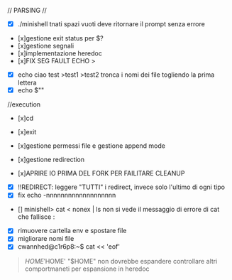 // PARSING //
- [x] ./minishell tnati spazi vuoti deve ritornare il prompt senza errore
- [x]gestione exit status per $?
- [x]gestione segnali
- [x]implementazione heredoc
- [x]FIX SEG FAULT ECHO >
- [x] echo ciao test >test1 >test2 tronca i nomi dei file togliendo la prima lettera
- [x] echo $""

//execution
- [x]cd
- [x]exit
- [x]gestione permessi file e gestione append mode
- [x]gestione redirection

- [x]APRIRE IO PRIMA DEL FORK PER FAILITARE CLEANUP
- [x] !!REDIRECT: leggere "TUTTI" i redirect, invece solo l'ultimo di ogni tipo
- [x] fix echo -nnnnnnnnnnnnnnnnnnn
- [] minishell> cat < nonex | ls  non si vede il messaggio di errore di cat che fallisce :


- [x] rimuovere cartella env e spostare file
- [x] migliorare nomi file
- [x] cwannhed@c1r6p8:~$ cat << 'eof'
> $HOME
> '$HOME'
> "$HOME"
non dovrebbe espandere
controllare altri comportmaneti per espansione in heredoc
